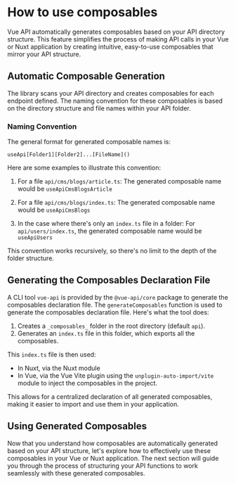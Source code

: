 # How to use composables

Vue API automatically generates composables based on your API directory structure. This feature simplifies the process of making API calls in your Vue or Nuxt application by creating intuitive, easy-to-use composables that mirror your API structure.

## Automatic Composable Generation

The library scans your API directory and creates composables for each endpoint defined. The naming convention for these composables is based on the directory structure and file names within your API folder.

### Naming Convention

The general format for generated composable names is:

`useApi[Folder1][Folder2]...[FileName]()`

Here are some examples to illustrate this convention:

1. For a file `api/cms/blogs/article.ts`:
   The generated composable name would be `useApiCmsBlogsArticle`

2. For a file `api/cms/blogs/index.ts`:
   The generated composable name would be `useApiCmsBlogs`

3. In the case where there's only an `index.ts` file in a folder:
   For `api/users/index.ts`, the generated composable name would be `useApiUsers`

This convention works recursively, so there's no limit to the depth of the folder structure.

## Generating the Composables Declaration File

A CLI tool `vue-api` is provided by the `@vue-api/core` package to generate the composables declaration file. The `generateComposables` function is used to generate the composables declaration file. Here's what the tool does:

1. Creates a `_composables_` folder in the root directory (default `api`).
2. Generates an `index.ts` file in this folder, which exports all the composables.

This `index.ts` file is then used:
- In Nuxt, via the Nuxt module
- In Vue, via the Vue Vite plugin using the `unplugin-auto-import/vite` module to inject the composables in the project.

This allows for a centralized declaration of all generated composables, making it easier to import and use them in your application.


## Using Generated Composables

Now that you understand how composables are automatically generated based on your API structure, let's explore how to effectively use these composables in your Vue or Nuxt application. The next section will guide you through the process of structuring your API functions to work seamlessly with these generated composables.






